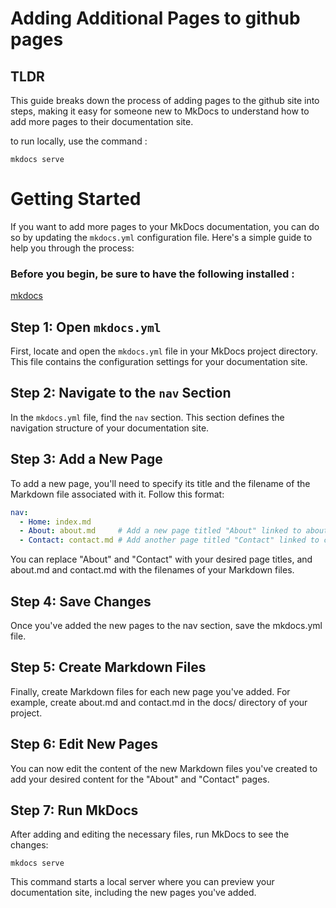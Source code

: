 
# Adding Additional Pages to github pages

## TLDR 
This guide breaks down the process of adding pages to the github site into steps, making it easy for someone new to MkDocs to understand how to add more pages to their documentation site.

to run locally, use the command : 
```
mkdocs serve 
``` 

# Getting Started

If you want to add more pages to your MkDocs documentation, you can do so by updating the `mkdocs.yml` configuration file. Here's a simple guide to help you through the process:

### Before you begin, be sure to have the following installed : 
[mkdocs](https://www.mkdocs.org/getting-started/#getting-started-with-mkdocs)

## Step 1: Open `mkdocs.yml`

First, locate and open the `mkdocs.yml` file in your MkDocs project directory. This file contains the configuration settings for your documentation site.

## Step 2: Navigate to the `nav` Section

In the `mkdocs.yml` file, find the `nav` section. This section defines the navigation structure of your documentation site.

## Step 3: Add a New Page

To add a new page, you'll need to specify its title and the filename of the Markdown file associated with it. Follow this format:

```yaml
nav:
  - Home: index.md
  - About: about.md     # Add a new page titled "About" linked to about.md
  - Contact: contact.md # Add another page titled "Contact" linked to contact.md
```
You can replace "About" and "Contact" with your desired page titles, and about.md and contact.md with the filenames of your Markdown files.

## Step 4: Save Changes
Once you've added the new pages to the nav section, save the mkdocs.yml file.

## Step 5: Create Markdown Files
Finally, create Markdown files for each new page you've added. For example, create about.md and contact.md in the docs/ directory of your project.

## Step 6: Edit New Pages
You can now edit the content of the new Markdown files you've created to add your desired content for the "About" and "Contact" pages.

## Step 7: Run MkDocs
After adding and editing the necessary files, run MkDocs to see the changes:

```
mkdocs serve
```

This command starts a local server where you can preview your documentation site, including the new pages you've added.




